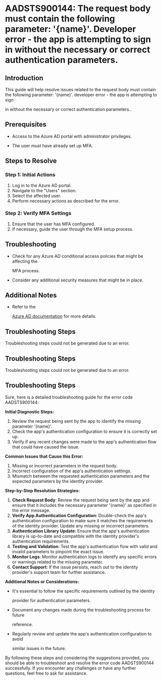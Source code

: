 # AADSTS900144: The request body must contain the following parameter: '{name}'. Developer error - the app is attempting to sign in without the necessary or correct authentication parameters.


## Introduction

This guide will help resolve issues related to the request body must contain the
following parameter: '{name}'. developer error - the app is attempting to sign

in without the necessary or correct authentication parameters..


## Prerequisites


* Access to the Azure AD portal with administrator privileges.

* The user must have already set up MFA.


## Steps to Resolve


### Step 1: Initial Actions

1. Log in to the Azure AD portal.
2. Navigate to the "Users" section.
3. Select the affected user.
4. Perform necessary actions as described for the error.


### Step 2: Verify MFA Settings

1. Ensure that the user has MFA configured.
2. If necessary, guide the user through the MFA setup process.


## Troubleshooting


* Check for any Azure AD conditional access policies that might be affecting the

  MFA process.

* Consider any additional security measures that might be in place.


## Additional Notes


* Refer to the

  [Azure AD 
documentation](https://learn.microsoft.com/en-us/azure/active-directory/)
  for more details.


## Troubleshooting Steps

Troubleshooting steps could not be generated due to an error.


## Troubleshooting Steps

Troubleshooting steps could not be generated due to an error.


## Troubleshooting Steps

Sure, here is a detailed troubleshooting guide for the error code AADSTS900144:

**Initial Diagnostic Steps:** 

1. Review the request being sent by the app to identify the missing parameter
   '{name}'.
2. Check the app's authentication configuration to ensure it is correctly set
   up.
3. Verify if any recent changes were made to the app's authentication flow that
   could have caused the issue.

**Common Issues that Cause this Error:** 

1. Missing or incorrect parameters in the request body.
2. Incorrect configuration of the app's authentication settings.
3. Mismatch between the requested authentication parameters and the expected
   parameters by the identity provider.

**Step-by-Step Resolution Strategies:** 

1. **Check Request Body**: Review the request being sent by the app and ensure
   that it includes the necessary parameter '{name}' as specified in the error
   message.
2. **Verify App Authentication Configuration**: Double-check the app's
   authentication configuration to make sure it matches the requirements of the
   identity provider. Update any missing or incorrect parameters.
3. **Authentication Library Update**: Ensure that the app's authentication
   library is up-to-date and compatible with the identity provider's
   authentication requirements.
4. **Testing and Validation**: Test the app's authentication flow with valid and
   invalid parameters to pinpoint the exact issue.
5. **Monitor Logs**: Monitor authentication logs to identify any specific errors
   or warnings related to the missing parameter.
6. **Contact Support**: If the issue persists, reach out to the identity
   provider's support team for further assistance.

**Additional Notes or Considerations:**


* It's essential to follow the specific requirements outlined by the identity

  provider for authentication parameters.

* Document any changes made during the troubleshooting process for future

  reference.

* Regularly review and update the app's authentication configuration to avoid

  similar issues in the future.

By following these steps and considering the suggestions provided, you should be
able to troubleshoot and resolve the error code AADSTS900144 successfully. If
you encounter any challenges or have any further questions, feel free to ask for
assistance.
